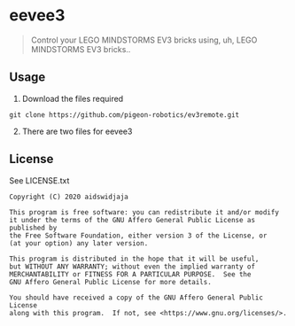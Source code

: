 # eevee3
> Control your LEGO MINDSTORMS EV3 bricks using, uh, LEGO MINDSTORMS EV3 bricks..

## Usage

1. Download the files required

```
git clone https://github.com/pigeon-robotics/ev3remote.git
```

2. There are two files for eevee3

## License

See LICENSE.txt

    Copyright (C) 2020 aidswidjaja

    This program is free software: you can redistribute it and/or modify
    it under the terms of the GNU Affero General Public License as published by
    the Free Software Foundation, either version 3 of the License, or
    (at your option) any later version.

    This program is distributed in the hope that it will be useful,
    but WITHOUT ANY WARRANTY; without even the implied warranty of
    MERCHANTABILITY or FITNESS FOR A PARTICULAR PURPOSE.  See the
    GNU Affero General Public License for more details.

    You should have received a copy of the GNU Affero General Public License
    along with this program.  If not, see <https://www.gnu.org/licenses/>.
